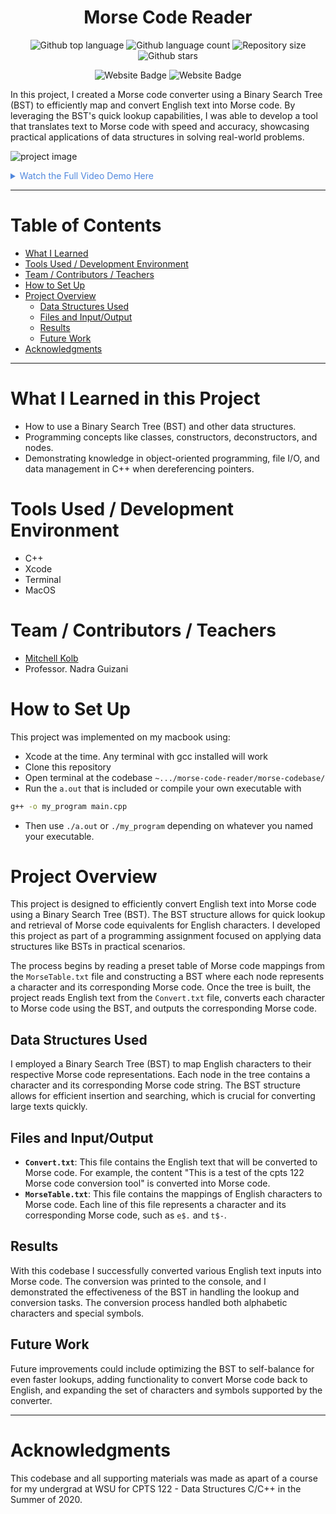 


<h1 align="center">Morse Code Reader</h1>

<p align="center">
  <img alt="Github top language" src="https://img.shields.io/github/languages/top/mitchellkolb/morse-code-reader?color=DE4830">

  <img alt="Github language count" src="https://img.shields.io/github/languages/count/mitchellkolb/morse-code-reader?color=DE4830">

  <img alt="Repository size" src="https://img.shields.io/github/repo-size/mitchellkolb/morse-code-reader?color=DE4830">

  <img alt="Github stars" src="https://img.shields.io/github/stars/mitchellkolb/morse-code-reader?color=DE4830" />
</p>

<p align="center">
<img
    src="https://img.shields.io/badge/C++-DE4830?style=for-the-badge&logo=c&logoColor=white"
    alt="Website Badge" />
<img
    src="https://img.shields.io/badge/Xcode-000000?style=for-the-badge&logo=apple&logoColor=white"
    alt="Website Badge" />
</p>

In this project, I created a Morse code converter using a Binary Search Tree (BST) to efficiently map and convert English text into Morse code. By leveraging the BST's quick lookup capabilities, I was able to develop a tool that translates text to Morse code with speed and accuracy, showcasing practical applications of data structures in solving real-world problems.

![project image](resources/image1.png)

<details>
<summary style="color:#5087dd">Watch the Full Video Demo Here</summary>

[![Full Video Demo Here](https://img.youtube.com/vi/VidKEY/0.jpg)](https://www.youtube.com/watch?v=VidKEY)

</details>

---


# Table of Contents
- [What I Learned](#what-i-learned-in-this-project)
- [Tools Used / Development Environment](#tools-used--development-environment)
- [Team / Contributors / Teachers](#team--contributors--teachers)
- [How to Set Up](#how-to-set-up)
- [Project Overview](#project-overview)
  - [Data Structures Used](#data-structures-used)
  - [Files and Input/Output](#files-and-inputoutput)
  - [Results](#results)
  - [Future Work](#future-work)
- [Acknowledgments](#acknowledgments)

---

# What I Learned in this Project
- How to use a Binary Search Tree (BST) and other data structures.
- Programming concepts like classes, constructors, deconstructors, and nodes.
- Demonstrating knowledge in object-oriented programming, file I/O, and data management in C++ when dereferencing pointers.


# Tools Used / Development Environment
- C++
- Xcode
- Terminal
- MacOS





# Team / Contributors / Teachers
- [Mitchell Kolb](https://github.com/mitchellkolb)
- Professor. Nadra Guizani





# How to Set Up
This project was implemented on my macbook using:
- Xcode at the time. Any terminal with gcc installed will work
- Clone this repository 
- Open terminal at the codebase `~.../morse-code-reader/morse-codebase/`
- Run the `a.out` that is included or compile your own executable with
```zsh
g++ -o my_program main.cpp
```
- Then use `./a.out` or `./my_program` depending on whatever you named your executable.





# Project Overview
This project is designed to efficiently convert English text into Morse code using a Binary Search Tree (BST). The BST structure allows for quick lookup and retrieval of Morse code equivalents for English characters. I developed this project as part of a programming assignment focused on applying data structures like BSTs in practical scenarios. 

The process begins by reading a preset table of Morse code mappings from the `MorseTable.txt` file and constructing a BST where each node represents a character and its corresponding Morse code. Once the tree is built, the project reads English text from the `Convert.txt` file, converts each character to Morse code using the BST, and outputs the corresponding Morse code.

## Data Structures Used
I employed a Binary Search Tree (BST) to map English characters to their respective Morse code representations. Each node in the tree contains a character and its corresponding Morse code string. The BST structure allows for efficient insertion and searching, which is crucial for converting large texts quickly.

## Files and Input/Output
- **`Convert.txt`**: This file contains the English text that will be converted to Morse code. For example, the content "This is a test of the cpts 122 Morse code conversion tool" is converted into Morse code.
- **`MorseTable.txt`**: This file contains the mappings of English characters to Morse code. Each line of this file represents a character and its corresponding Morse code, such as `e$.` and `t$-`.

## Results
With this codebase I successfully converted various English text inputs into Morse code. The conversion was printed to the console, and I demonstrated the effectiveness of the BST in handling the lookup and conversion tasks. The conversion process handled both alphabetic characters and special symbols.

## Future Work
Future improvements could include optimizing the BST to self-balance for even faster lookups, adding functionality to convert Morse code back to English, and expanding the set of characters and symbols supported by the converter.





--- 
# Acknowledgments
This codebase and all supporting materials was made as apart of a course for my undergrad at WSU for CPTS 122 - Data Structures C/C++ in the Summer of 2020. 

